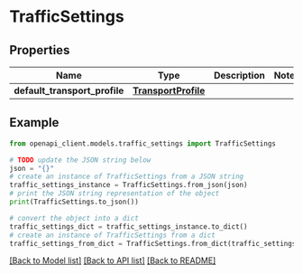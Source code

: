 # TrafficSettings


## Properties

Name | Type | Description | Notes
------------ | ------------- | ------------- | -------------
**default_transport_profile** | [**TransportProfile**](TransportProfile.md) |  | 

## Example

```python
from openapi_client.models.traffic_settings import TrafficSettings

# TODO update the JSON string below
json = "{}"
# create an instance of TrafficSettings from a JSON string
traffic_settings_instance = TrafficSettings.from_json(json)
# print the JSON string representation of the object
print(TrafficSettings.to_json())

# convert the object into a dict
traffic_settings_dict = traffic_settings_instance.to_dict()
# create an instance of TrafficSettings from a dict
traffic_settings_from_dict = TrafficSettings.from_dict(traffic_settings_dict)
```
[[Back to Model list]](../README.md#documentation-for-models) [[Back to API list]](../README.md#documentation-for-api-endpoints) [[Back to README]](../README.md)


